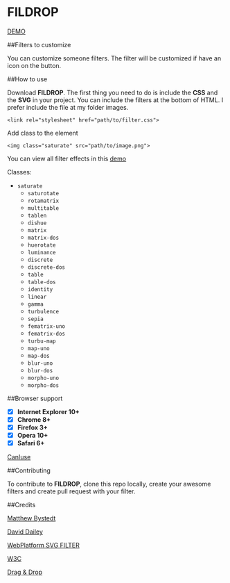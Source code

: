 FILDROP
============

[DEMO](http://jorgeatgu.github.io/svg-filters/)

##Filters to customize

You can customize someone filters. The filter will be customized if have an icon on the button.

##How to use

Download **FILDROP**. The first thing you need to do is include the **CSS** and the **SVG** in your project. You can include the filters at the bottom of HTML. I prefer include the file at my folder images.

```
<link rel="stylesheet" href="path/to/filter.css">
```

Add class to the element

```
<img class="saturate" src="path/to/image.png">
```

You can view all filter effects in this [demo](http://jorgeatgu.github.io/svg-filters/demo.html)

Classes:

* `saturate`
  * `saturotate`
  * `rotamatrix`
  * `multitable`
  * `tablen`
  * `dishue`
  * `matrix`
  * `matrix-dos`
  * `huerotate`
  * `luminance`
  * `discrete`
  * `discrete-dos`
  * `table`
  * `table-dos`
  * `identity`
  * `linear`
  * `gamma`
  * `turbulence`
  * `sepia`
  * `fematrix-uno`
  * `fematrix-dos`
  * `turbu-map`
  * `map-uno`
  * `map-dos`
  * `blur-uno`
  * `blur-dos`
  * `morpho-uno`
  * `morpho-dos`

##Browser support

- [x] **Internet Explorer 10+**
- [x] **Chrome 8+**
- [x] **Firefox 3+**
- [x] **Opera 10+**
- [x] **Safari 6+**

[CanIuse](http://caniuse.com/#feat=svg-filters)

##Contributing

To contribute to **FILDROP**, clone this repo locally, create your awesome filters and create pull request with your filter.

##Credits

[Matthew Bystedt](http://apike.ca/prog_svg_filters.html)

[David Dailey ](http://srufaculty.sru.edu/david.dailey/svg/#Filters)

[WebPlatform SVG FILTER](http://docs.webplatform.org/wiki/svg/tutorials/smarter_svg_filters)

[W3C](http://www.w3.org/TR/SVG/filters.html)

[Drag & Drop](https://github.com/remy/html5demos)